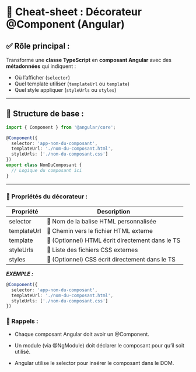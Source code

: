 # 🧩 Cheat-sheet : Décorateur @Component (Angular)

## ✅ Rôle principal :
Transforme une **classe TypeScript** en **composant Angular** avec des **métadonnées** qui indiquent :
- Où l’afficher (`selector`)
- Quel template utiliser (`templateUrl` ou `template`)
- Quel style appliquer (`styleUrls` ou `styles`)

---

## 🔧 Structure de base :

```ts
import { Component } from '@angular/core';

@Component({
  selector: 'app-nom-du-composant',
  templateUrl: './nom-du-composant.html',
  styleUrls: ['./nom-du-composant.css']
})
export class NomDuComposant {
  // Logique du composant ici
}
```
---

### 🧠 Propriétés du décorateur :

|Propriété	|Description|
|---|---|
|selector	|🔹 Nom de la balise HTML personnalisée|
|templateUrl	|🔹 Chemin vers le fichier HTML externe|
|template	|🔹 (Optionnel) HTML écrit directement dans le TS|
|styleUrls|	🔹 Liste des fichiers CSS externes|
|styles	|🔹 (Optionnel) CSS écrit directement dans le TS|

***EXEMPLE :***

```ts
@Component({
  selector: 'app-nom-du-composant',
  templateUrl: './nom-du-composant.html',
  styleUrls: ['./nom-du-composant.css']
})
```

### 📌 Rappels :

- Chaque composant Angular doit avoir un @Component.

- Un module (via @NgModule) doit déclarer le composant pour qu’il soit utilisé.

- Angular utilise le selector pour insérer le composant dans le DOM.